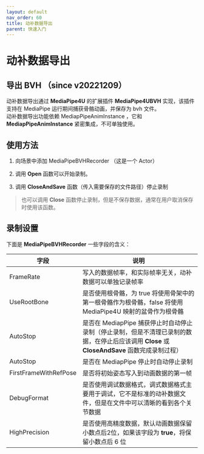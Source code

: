 ```yaml
---
layout: default
nav_order: 60
title: 动补数据导出
parent: 快速入门
---
```


# 动补数据导出 


## 导出 BVH （since v20221209）

动补数据导出通过 **MediaPipe4U** 的扩展插件 **MediaPipe4UBVH** 实现，该插件支持在 MediaPipe 运行期间捕获骨骼动画，并保存为 bvh 文件。   
动补数据导出功能依赖 MediapPipeAnimInstance ，它和 **MediapPipeAnimInstance** 紧密集成，不可单独使用。


## 使用方法

1. 向场景中添加 MediaPipeBVHRecorder （这是一个 Actor）
   
2. 调用 **Open** 函数可以开始录制。   
  
3. 调用 **CloseAndSave** 函数（传入需要保存的文件路径）停止录制

> 也可以调用 **Close** 函数停止录制，但是不保存数据，通常在用户取消保存时使用该函数。

## 录制设置

下面是 **MediaPipeBVHRecorder** 一些字段的含义：

| 字段 | 说明 |
| ---- | --- |
|FrameRate| 写入的数据帧率，和实际帧率无关，动补数据可以单独记录帧率 |
|UseRootBone| 是否使用根骨骼，为 true 将使用骨架中的第一根骨骼作为根骨骼，false 将使用 MediaPipe4U 映射的盆骨作为根骨骼 |
|AutoStop| 是否在 MediapPipe 捕获停止时自动停止录制（停止录制，但是不清理已录制的数据，在停止后应该调用 **Close** 或 **CloseAndSave** 函数完成录制过程） |
|AutoStop| 是否在 MediapPipe 停止时自动停止录制 |
|FirstFrameWithRefPose|是否将初始姿态写入到动画数据的第一帧|
|DebugFormat|是否使用调试数据格式，调式数据格式主要用于调试，它不是标准的动补数据文件，但是在文件中可以清晰的看到各个关节数据
|HighPrecision| 是否使用高精度数据，默认动画数据保留小数点后2位，如果该字段为 **true**，将保留小数点后 6 位



